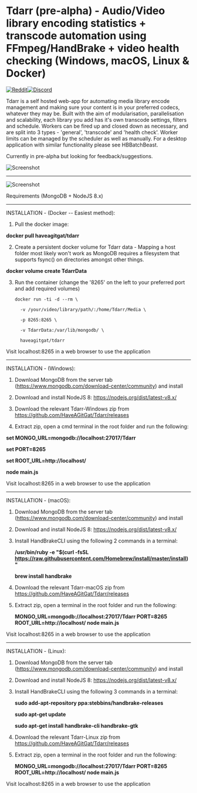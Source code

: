 # Tdarr (pre-alpha) - Audio/Video library encoding statistics + transcode automation using FFmpeg/HandBrake + video health checking (Windows, macOS, Linux & Docker)

[![Reddit](https://img.shields.io/badge/Reddit-Tdarr-orange)](https://www.reddit.com/r/Tdarr/)[![Discord](https://img.shields.io/badge/Discord-Chat-green.svg)](https://discord.gg/GF8X8cq) 

Tdarr is a self hosted web-app for automating media library encode management and making sure your content is in your preferred codecs, whatever they may be. Built with the aim of modularisation, parallelisation and scalability, each library you add has it's own transcode settings, filters and schedule. Workers can be fired up and closed down as necessary, and are split into 3 types - 'general', 'transcode' and 'health check'. Worker limits can be managed by the scheduler as well as manually. For a desktop application with similar functionality please see HBBatchBeast.

Currently in pre-alpha but looking for feedback/suggestions. 

![Screenshot](https://i.imgur.com/fabZThG.png)

---------------------------------------------------------------------------------------

![Screenshot](https://i.imgur.com/wfhrjhy.png)


Requirements (MongoDB + NodeJS 8.x)

---------------------------------------------------------------------------------------

INSTALLATION - (Docker -- Easiest method):

1. Pull the docker image:

  **docker pull haveagitgat/tdarr**
  
2. Create a persistent docker volume for Tdarr data - Mapping a host folder most likely won't work as MongoDB requires a filesystem that supports fsync() on directories amongst other things.

  **docker volume create TdarrData**

3. Run the container (change the '8265' on the left to your preferred port and add required volumes)

       docker run -ti -d --rm \

         -v /your/video/library/path/:/home/Tdarr/Media \
        
         -p 8265:8265 \
        
         -v TdarrData:/var/lib/mongodb/ \
        
         haveagitgat/tdarr
        
        
Visit localhost:8265 in a web browser to use the application

---------------------------------------------------------------------------------------

INSTALLATION - (Windows):

1. Download MongoDB from the server tab (https://www.mongodb.com/download-center/community) and install

2. Download and install NodeJS 8: https://nodejs.org/dist/latest-v8.x/

3. Download the relevant Tdarr-Windows zip from https://github.com/HaveAGitGat/Tdarr/releases

4. Extract zip, open a cmd terminal in the root folder and run the following:

  **set MONGO_URL=mongodb://localhost:27017/Tdarr**
  
  **set PORT=8265**
  
  **set ROOT_URL=http://localhost/**
  
  **node main.js**
  
Visit localhost:8265 in a web browser to use the application
  
  ---------------------------------------------------------------------------------------

INSTALLATION - (macOS):

1. Download MongoDB from the server tab (https://www.mongodb.com/download-center/community) and install

2. Download and install NodeJS 8: https://nodejs.org/dist/latest-v8.x/

3. Install HandBrakeCLI using the following 2 commands in a terminal:

    **/usr/bin/ruby -e "$(curl -fsSL https://raw.githubusercontent.com/Homebrew/install/master/install)"**
    
    **brew install handbrake**

4. Download the relevant Tdarr-macOS zip from https://github.com/HaveAGitGat/Tdarr/releases

5. Extract zip, open a terminal in the root folder and run the following:

    **MONGO_URL=mongodb://localhost:27017/Tdarr PORT=8265 ROOT_URL=http://localhost/ node main.js**
  
Visit localhost:8265 in a web browser to use the application

---------------------------------------------------------------------------------------

INSTALLATION - (Linux):

1. Download MongoDB from the server tab (https://www.mongodb.com/download-center/community) and install

2. Download and install NodeJS 8: https://nodejs.org/dist/latest-v8.x/

3. Install HandBrakeCLI using the following 3 commands in a terminal:

    **sudo add-apt-repository ppa:stebbins/handbrake-releases**
    
    **sudo apt-get update**
    
    **sudo apt-get install handbrake-cli handbrake-gtk**

4. Download the relevant Tdarr-Linux zip from https://github.com/HaveAGitGat/Tdarr/releases

5. Extract zip, open a terminal in the root folder and run the following:

    **MONGO_URL=mongodb://localhost:27017/Tdarr PORT=8265 ROOT_URL=http://localhost/ node main.js**

Visit localhost:8265 in a web browser to use the application





        






